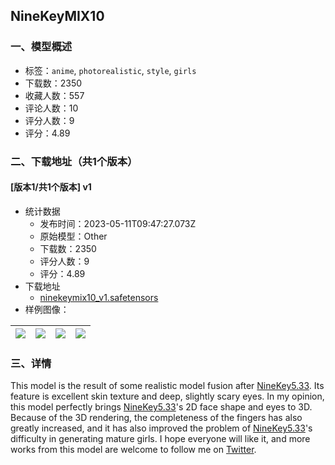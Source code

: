## NineKeyMIX10
### 一、模型概述

- 标签：`anime`, `photorealistic`, `style`, `girls`
- 下载数：2350
- 收藏人数：557
- 评论人数：10
- 评分人数：9
- 评分：4.89

### 二、下载地址（共1个版本）

#### [版本1/共1个版本] v1

- 统计数据
  - 发布时间：2023-05-11T09:47:27.073Z
  - 原始模型：Other
  - 下载数：2350
  - 评分人数：9
  - 评分：4.89
- 下载地址
  - [ninekeymix10_v1.safetensors](https://civitai.com/api/download/models/63811)
- 样例图像：

| <img src="https://image.civitai.com/xG1nkqKTMzGDvpLrqFT7WA/bacfcc1f-ad37-4624-9bc7-61e48c4e02bb/width=450/704441.jpeg" /> | <img src="https://image.civitai.com/xG1nkqKTMzGDvpLrqFT7WA/a6013f97-da31-4ca3-b722-995f899cfe52/width=450/704443.jpeg" /> | <img src="https://image.civitai.com/xG1nkqKTMzGDvpLrqFT7WA/b312a757-daab-4950-9798-7e33913651d7/width=450/704444.jpeg" /> | <img src="https://image.civitai.com/xG1nkqKTMzGDvpLrqFT7WA/8ef92068-d29e-4633-938a-167507dcabbf/width=450/704445.jpeg" /> |
| ---- | ---- | ---- | ---- |


### 三、详情
<p>This model is the result of some realistic model fusion after <a rel="ugc" href="https://civitai.com/models/38133/ninekeymix5">NineKey5.33</a>. Its feature is excellent skin texture and deep, slightly scary eyes. In my opinion, this model perfectly brings <a rel="ugc" href="https://civitai.com/models/38133/ninekeymix5">NineKey5.33</a>'s 2D face shape and eyes to 3D. Because of the 3D rendering, the completeness of the fingers has also greatly increased, and it has also improved the problem of <a rel="ugc" href="https://civitai.com/models/38133/ninekeymix5">NineKey5.33</a>'s difficulty in generating mature girls. I hope everyone will like it, and more works from this model are welcome to follow me on <a rel="ugc" href="https://twitter.com/ninekey1028">Twitter</a>.</p>